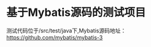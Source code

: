 基于Mybatis源码的测试项目
=====================================
测试代码位于/src/test/java下,Mybatis源码地址：https://github.com/mybatis/mybatis-3
